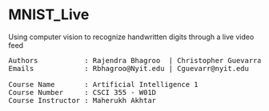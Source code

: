 # MNIST_Live
Using computer vision to recognize handwritten digits through a live video feed

<pre>
Authors           : Rajendra Bhagroo  | Christopher Guevarra
Emails            : Rbhagroo@Nyit.edu | Cguevarr@nyit.edu

Course Name       : Artificial Intelligence 1
Course Number     : CSCI 355 - W01D
Course Instructor : Maherukh Akhtar
</pre>
